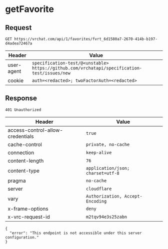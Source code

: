 # getFavorite

## Request
`GET https://vrchat.com/api/1/favorites/fvrt_6d1580a7-2670-414b-b197-d4adea72467a`

| Header | Value |
| ------ | ----- |
| user-agent | `specification-test/@<unstable> https://github.com/vrchatapi/specification-test/issues/new` |
| cookie | `auth=<redacted>; twoFactorAuth=<redacted>` |


## Response
`401 Unauthorized`

| Header | Value |
| ------ | ----- |
| access-control-allow-credentials | `true` |
| cache-control | `private, no-cache` |
| connection | `keep-alive` |
| content-length | `76` |
| content-type | `application/json; charset=utf-8` |
| pragma | `no-cache` |
| server | `cloudflare` |
| vary | `Authorization, Accept-Encoding` |
| x-frame-options | `deny` |
| x-vrc-request-id | `m2tqv94e3s25zabn` |

```jsonc
{
  "error": "This endpoint is not accessible under this server configuration."
}
```
